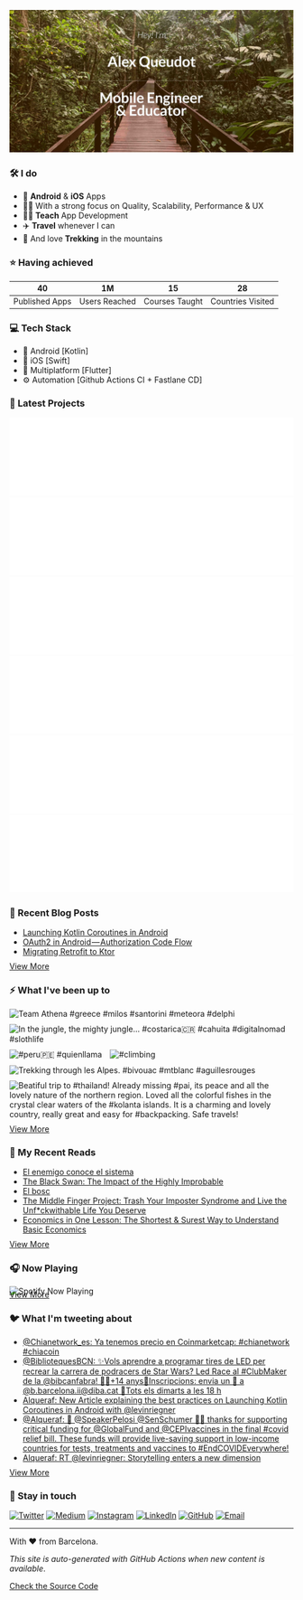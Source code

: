 ![banner](images/banner-cr.jpeg)

### 🛠 I do
- 📱 **Android** & **iOS** Apps
- 👨‍💻 With a strong focus on Quality, Scalability, Performance & UX
- 👨‍🏫 **Teach** App Development
- ✈️ **Travel** whenever I can
- 💚 And love **Trekking** in the mountains

### ⭐️ Having achieved

| 40 | 1M | 15 | 28 |
| :-: | :-: | :-: | :-: |
| Published Apps | Users Reached | Courses Taught | Countries Visited |

### 💻 Tech Stack
- 🤖 Android [Kotlin]
- 🍎 iOS [Swift]
- 📱 Multiplatform [Flutter]
- ⚙️ Automation [Github Actions CI + Fastlane CD]

### 📱 Latest Projects
<!-- APPSTORES-FEED:START -->
<div style="display:grid; 
            grid-template-columns: repeat(auto-fit, minmax(330px, 1fr));
            max-width: 660px;">
<a href="https://play.google.com/store/apps/details?id=lr.globalcitizen.com&hl=en&gl=us"><img src="./apps/lr.globalcitizen.com.svg"/></a>
<a href="https://apps.apple.com/us/app/spireworks/id1372884614?uo=4"><img src="./apps/1372884614.svg"/></a>
<a href="https://play.google.com/store/apps/details?id=org.avenew.activist&hl=en&gl=us"><img src="./apps/org.avenew.activist.svg"/></a>
<a href="https://apps.apple.com/us/app/global-citizen-take-action/id990655529?uo=4"><img src="./apps/990655529.svg"/></a>
<a href="https://play.google.com/store/apps/details?id=de.entwickler.tutorials.app&hl=en&gl=us"><img src="./apps/de.entwickler.tutorials.app.svg"/></a>
<a href="https://apps.apple.com/us/app/droplette/id1535102177?uo=4"><img src="./apps/1535102177.svg"/></a>
</div>
<!-- APPSTORES-FEED:END -->

### 📕 Recent Blog Posts
<!-- BLOG-POST-LIST:START -->
- [Launching Kotlin Coroutines in Android](https://medium.com/l-r-engineering/launching-kotlin-coroutines-in-android-coroutine-scope-context-800d280ebd80?source=rss-18ecf9ef4d5b------2)
- [OAuth2 in Android — Authorization Code Flow](https://medium.com/l-r-engineering/oauth2-in-android-authorization-code-flow-ffc4355dd473?source=rss-18ecf9ef4d5b------2)
- [Migrating Retrofit to Ktor](https://medium.com/l-r-engineering/migrating-retrofit-to-ktor-93bdaf58d7d4?source=rss-18ecf9ef4d5b------2)
<!-- BLOG-POST-LIST:END -->
<p style="margin-top:-5px">
        <a href="https://medium.com/@alqueraf">View More</a>
</p>

### ⚡️ What I've been up to
<!-- INSTAGRAM-FEED:START -->
<p><img width="250px" src="https://www.picuki.com/hosted-by-instagram/url=https%3A%7C%7C%7C%7Cinstagram.fiev22-1.fna.fbcdn.net%7C%7Cv%7C%7Ct51.2885-15%7C%7Csh0.08%7C%7Ce35%7C%7Cs640x640%7C%7C217898895_536540681096712_2587096868574703731_n.jpg%3F_nc_ht%3Dinstagram.fiev22-1.fna.fbcdn.net%26_nc_cat%3D100%26_nc_ohc%3DrGOCIC43g0wAX_xd_XS%26edm%3DAAWvnRQBAAAA%26ccb%3D7-4%26oh%3D36f92000ee0836221fa1f0f51738e9dd%26oe%3D61524B70%26_nc_sid%3De7738c" alt="Team Athena  #greece  #milos  #santorini  #meteora  #delphi" style="padding-right:10px;padding-bottom:10px" /> <img width="250px" src="https://www.picuki.com/hosted-by-instagram/url=https%3A%7C%7C%7C%7Cinstagram.fiev22-1.fna.fbcdn.net%7C%7Cv%7C%7Ct51.2885-15%7C%7Csh0.08%7C%7Ce35%7C%7Cs640x640%7C%7C164055253_146700304009608_2500471905385537273_n.jpg%3F_nc_ht%3Dinstagram.fiev22-1.fna.fbcdn.net%26_nc_cat%3D100%26_nc_ohc%3D-CRkUQqhAf8AX9H7xnu%26edm%3DAAWvnRQBAAAA%26ccb%3D7-4%26oh%3D8cce2e6ffb3dcd3d0deeccfa3b161dd0%26oe%3D61536B7B%26_nc_sid%3De7738c" alt="In the jungle, the mighty jungle...  #costarica🇨🇷  #cahuita  #digitalnomad  #slothlife" style="padding-right:10px;padding-bottom:10px" /> <img width="250px" src="https://www.picuki.com/hosted-by-instagram/url=https%3A%7C%7C%7C%7Cinstagram.fiev22-1.fna.fbcdn.net%7C%7Cv%7C%7Ct51.2885-15%7C%7Csh0.08%7C%7Ce35%7C%7Cc180.0.1080.1080a%7C%7Cs640x640%7C%7C134741911_3550164045078801_496483062783369485_n.jpg%3F_nc_ht%3Dinstagram.fiev22-1.fna.fbcdn.net%26_nc_cat%3D109%26_nc_ohc%3Dpb7ZS7fPREQAX9zyr4n%26edm%3DAAWvnRQBAAAA%26ccb%3D7-4%26oh%3D97678604cfebaeb24b7a4c16b3ecaef9%26oe%3D615296A6%26_nc_sid%3De7738c" alt="#peru🇵🇪  #quienllama" style="padding-right:10px;padding-bottom:10px" /> <img width="250px" src="https://www.picuki.com/hosted-by-instagram/url=https%3A%7C%7C%7C%7Cinstagram.fiev22-2.fna.fbcdn.net%7C%7Cv%7C%7Ct51.2885-15%7C%7Csh0.08%7C%7Ce35%7C%7Cc315.0.810.810a%7C%7Cs640x640%7C%7C134835069_395271954906995_554156271251983796_n.jpg%3F_nc_ht%3Dinstagram.fiev22-2.fna.fbcdn.net%26_nc_cat%3D111%26_nc_ohc%3Dy_Z5BPMwkhIAX_z1snK%26edm%3DAAWvnRQBAAAA%26ccb%3D7-4%26oh%3D29e409f263da183b48a55db6c7122035%26oe%3D61534D6B%26_nc_sid%3De7738c" alt="#climbing" style="padding-right:10px;padding-bottom:10px" /> <img width="250px" src="https://www.picuki.com/hosted-by-instagram/url=https%3A%7C%7C%7C%7Cinstagram.fiev22-1.fna.fbcdn.net%7C%7Cv%7C%7Ct51.2885-15%7C%7Csh0.08%7C%7Ce35%7C%7Cs640x640%7C%7C114581420_329866848037409_3165778290244745196_n.jpg%3F_nc_ht%3Dinstagram.fiev22-1.fna.fbcdn.net%26_nc_cat%3D105%26_nc_ohc%3Dofk_hsILVusAX85xYPF%26edm%3DAAWvnRQBAAAA%26ccb%3D7-4%26oh%3De8a9e34e601ca4baf0f23e97ca2da140%26oe%3D61536D07%26_nc_sid%3De7738c" alt="Trekking through les Alpes.  #bivouac  #mtblanc  #aguillesrouges" style="padding-right:10px;padding-bottom:10px" /> <img width="250px" src="https://www.picuki.com/hosted-by-instagram/url=https%3A%7C%7C%7C%7Cinstagram.fiev22-2.fna.fbcdn.net%7C%7Cv%7C%7Ct51.2885-15%7C%7Csh0.08%7C%7Ce35%7C%7Cs640x640%7C%7C50659791_115686899539189_4155358141532017584_n.jpg%3F_nc_ht%3Dinstagram.fiev22-2.fna.fbcdn.net%26_nc_cat%3D101%26_nc_ohc%3Dh19ad1WSXNMAX8YGoBw%26edm%3DAAWvnRQBAAAA%26ccb%3D7-4%26oh%3D2118158c6e69f536141bf0083bd34b10%26oe%3D61533D38%26_nc_sid%3De7738c" alt="Beatiful trip to  #thailand! Already missing  #pai, its peace and all the lovely nature of the northern region. Loved all the colorful fishes in the crystal clear waters of the  #kolanta islands. It is a charming and lovely country, really great and easy for  #backpacking.  Safe travels!" style="padding-right:10px;padding-bottom:10px" /> </p>
<!-- INSTAGRAM-FEED:END -->
<p style="margin-top:-15px">
        <a href="https://instagram.com/alqueraf">View More</a>
</p>

### 📖 My Recent Reads
<!-- GOODREADS:START -->
- [El enemigo conoce el sistema](https://www.goodreads.com/review/show/4018563201?utm_medium=api&utm_source=rss)
- [The Black Swan: The Impact of the Highly Improbable](https://www.goodreads.com/review/show/3630502845?utm_medium=api&utm_source=rss)
- [El bosc](https://www.goodreads.com/review/show/3897897762?utm_medium=api&utm_source=rss)
- [The Middle Finger Project: Trash Your Imposter Syndrome and Live the Unf*ckwithable Life You Deserve](https://www.goodreads.com/review/show/3546824765?utm_medium=api&utm_source=rss)
- [Economics in One Lesson: The Shortest & Surest Way to Understand Basic Economics](https://www.goodreads.com/review/show/3324987322?utm_medium=api&utm_source=rss)
<!-- GOODREADS:END -->
<p style="margin-top:-5px">
        <a href="https://www.goodreads.com/user/show/40277231-alex-queudot">View More</a>
</p>

### 🎧 Now Playing
![Spotify Now Playing](https://spotify-now-playing-alqueraf.vercel.app/api/spotify)

<p style="margin-top:-25px">
        <a href="https://open.spotify.com/user/alqueraf">View More</a>
</p>
   
### 🐦 What I'm tweeting about
<!-- TWITTER:START -->
- [@Chianetwork_es: Ya tenemos precio en Coinmarketcap:  #chianetwork #chiacoin](https://rss.app/articles/cb4e791f6f6d729c074351566bd3a7c508111d6e3c37bbe0cce7930d8a946cf8e70cea4f2d899a2db0bd6b7ed71d0d9462dd60e0c61b7f1d823bcd6685)
- [@BibliotequesBCN: ✨Vols aprendre a programar tires de LED per recrear la carrera de podracers de Star Wars? Led Race al #ClubMaker de la @bibcanfabra! 👧👦+14 anys📲Inscripcions: envia un 📧 a @b.barcelona.ii@diba.cat 📆Tots els dimarts a les 18 h](https://rss.app/articles/cb4e791f6f6d729c074351566bd3a7c508111d6e3d36b0edcbed931f949362d4c03c8b132a9c8f2cb6e1757cdc13069760d66fe8c7127f168d3bc26281c7)
- [Alqueraf: New Article explaining the best practices on Launching Kotlin Coroutines in Android with @levinriegner](https://rss.app/articles/cb4e791f6f6d729c074351566bd3a7c508111d6e3e33a3f4c7f0861cca9573c6f60ab61368dbd96cf0a66e7ede1c0b9360d16ee7cb167e)
- [@Alqueraf: 🙏  @SpeakerPelosi @SenSchumer 🙏🏾  thanks for supporting critical funding for @GlobalFund and @CEPIvaccines in the final #covid relief bill. These funds will provide live-saving support in low-income countries for tests, treatments and vaccines to #EndCOVIDEverywhere!](https://rss.app/articles/cb4e791f6f6d729c074351566bd3a7c508111d6e3e33a3f4c7f0861cca9573c6f60ab61368dbd969f4a5697bdf150d9661d769e2c1137d)
- [Alqueraf: RT @levinriegner: Storytelling enters a new dimension](https://rss.app/articles/cb4e791f6f6d729c074351566bd3a7c508111d6e3e33a3f4c7f0861cca9573c6f60ab61368dbd869fba16b7dd917079460d16de0c51379)
<!-- TWITTER:END -->
<p style="margin-top:-5px">
        <a href="https://twitter.com/alqueraf">View More</a>
</p>

### 💬 Stay in touch
<p>
        <a href="https://twitter.com/alqueraf" target="_blank"><img alt="Twitter"
                        src="https://img.shields.io/badge/twitter-%231DA1F2.svg?&style=for-the-badge&logo=twitter&logoColor=white" /></a>
        <a href="https://medium.com/@alqueraf" target="_blank"><img alt="Medium"
                        src="https://img.shields.io/badge/medium-%2312100E.svg?&style=for-the-badge&logo=medium&logoColor=white" /></a>
        <a href="https://www.instagram.com/alqueraf" target="_blank"><img alt="Instagram"
                        src="https://img.shields.io/badge/instagram-%23E4405F.svg?&style=for-the-badge&logo=instagram&logoColor=white" /></a>
        <a href="https://www.linkedin.com/in/alexqueudot" target="_blank"><img alt="LinkedIn"
                        src="https://img.shields.io/badge/linkedin-%230077B5.svg?&style=for-the-badge&logo=linkedin&logoColor=white" /></a>
        <a href="https://github.com/alqueraf" target="_blank"><img alt="GitHub"
                        src="https://img.shields.io/badge/GitHub-100000?style=for-the-badge&logo=github&logoColor=white" /></a>
        <a href="mailto:alqueraf@gmail.com" target="_blank"><img alt="Email"
                        src="https://img.shields.io/badge/Gmail-D14836?style=for-the-badge&logo=gmail&logoColor=white" /></a>
</p>

---
With ❤️ from Barcelona.

*This site is auto-generated with GitHub Actions when new content is available*.

<a href="https://github.com/Alqueraf/Alqueraf">Check the Source Code</a>
